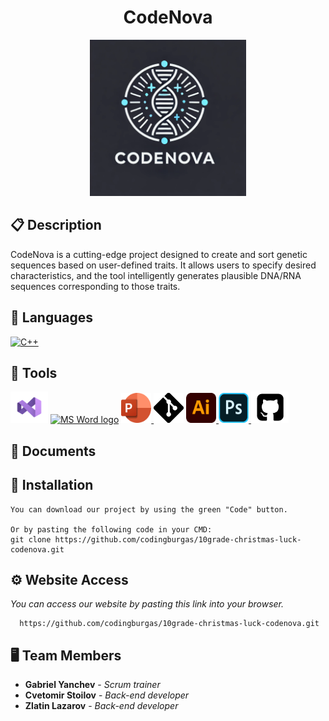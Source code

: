 <h1 align="center">CodeNova</h1>

<p align = "center">
  <img src="README images/CodeNovaLogo.webp" alt="CodeNova's logo" width=250px height=250px/>
</p>


## 📋 Description
  CodeNova is a cutting-edge project designed to create and sort genetic sequences based on user-defined traits. It allows users to specify desired characteristics, and the tool intelligently generates plausible DNA/RNA sequences corresponding to those traits.


## 🚀 Languages 
  <p align="left"> 
  <a href="https://www.cplusplus.com/"><img src="https://img.icons8.com/color/48/000000/c-plus-plus-logo.png" width=48px height=48px alt="C++"/></a>
 
  </p>

## 🔧 Tools 
  <p align="left"> 
  <a href="https://visualstudio.microsoft.com/"><img src="README images/Visual-Studio.png" width=60px height=50px alt="Visual Studio 2022"/></a>
    <a href="https://www.microsoft.com/en-ww/microsoft-365/word"><img src="README images/Microsoft_Office_Word_(2019–present).svg.png" alt="MS Word logo" width=48px height=48px /></a>
    <a href="https://www.microsoft.com/en-us/microsoft-365/powerpoint"><img src="README images/Power-Point-logo.png" alt="MS PowerPoint logo" width=48px height=48px />
    <a href="https://git-scm.com/"><img src="README images/Git-Icon-Black.png" width=48px height=48px alt="Git"/></a>
    <a href="https://www.adobe.com/bg/"><img src="README images/Adobe_Illustrator_CC_icon.png" width=48px height=48px alt="Adobe Illustrator">
    <a href="https://www.adobe.com/bg/"><img src="README images/1200px-Adobe_Photoshop_Mobile_icon.png" width=48px height=48px alt="Adobe Photoshop">
      <a href="https://git-scm.com/"><img src="README images/GitHub-Mark.png" width=60px height=50px alt="GitHub"/></a>
  </p> 
  
## 💼 Documents
  


## 🔧 Installation

```
You can download our project by using the green "Code" button.

Or by pasting the following code in your CMD:
git clone https://github.com/codingburgas/10grade-christmas-luck-codenova.git
```

## ⚙ Website Access

*You can access our website by pasting this link into your browser.*
```
  https://github.com/codingburgas/10grade-christmas-luck-codenova.git
```

## 🖥 Team Members
* **Gabriel Yanchev** - *Scrum trainer* 
* **Cvetomir Stoilov** - *Back-end developer* 
* **Zlatin Lazarov** - *Back-end developer*


 
